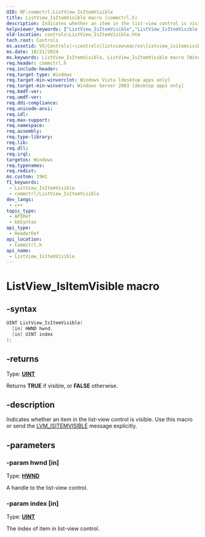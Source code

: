 ```yaml
---
UID: NF:commctrl.ListView_IsItemVisible
title: ListView_IsItemVisible macro (commctrl.h)
description: Indicates whether an item in the list-view control is visible. Use this macro or send the LVM_ISITEMVISIBLE message explicitly.
helpviewer_keywords: ["ListView_IsItemVisible","ListView_IsItemVisible macro [Windows Controls]","_shell_ListView_IsItemVisible","_shell_ListView_IsItemVisible_cpp","commctrl/ListView_IsItemVisible","controls.ListView_IsItemVisible","controls._shell_ListView_IsItemVisible"]
old-location: controls\ListView_IsItemVisible.htm
tech.root: Controls
ms.assetid: VS|Controls|~\controls\listview\macros\listview_isitemvisible.htm
ms.date: 10/21/2024
ms.keywords: ListView_IsItemVisible, ListView_IsItemVisible macro [Windows Controls], _shell_ListView_IsItemVisible, _shell_ListView_IsItemVisible_cpp, commctrl/ListView_IsItemVisible, controls.ListView_IsItemVisible, controls._shell_ListView_IsItemVisible
req.header: commctrl.h
req.include-header: 
req.target-type: Windows
req.target-min-winverclnt: Windows Vista [desktop apps only]
req.target-min-winversvr: Windows Server 2003 [desktop apps only]
req.kmdf-ver: 
req.umdf-ver: 
req.ddi-compliance: 
req.unicode-ansi: 
req.idl: 
req.max-support: 
req.namespace: 
req.assembly: 
req.type-library: 
req.lib: 
req.dll: 
req.irql: 
targetos: Windows
req.typenames: 
req.redist: 
ms.custom: 19H1
f1_keywords:
 - ListView_IsItemVisible
 - commctrl/ListView_IsItemVisible
dev_langs:
 - c++
topic_type:
 - APIRef
 - kbSyntax
api_type:
 - HeaderDef
api_location:
 - Commctrl.h
api_name:
 - ListView_IsItemVisible
---
```


# ListView_IsItemVisible macro

## -syntax

```cpp
UINT ListView_IsItemVisible(
  [in] HWND hwnd,
  [in] UINT index
);
```

## -returns

Type: **[UINT](/windows/desktop/winprog/windows-data-types)**

Returns <b>TRUE</b> if visible, or <b>FALSE</b> otherwise.


## -description

Indicates whether an item in the list-view control is visible. Use this macro or send the <a href="/windows/desktop/Controls/lvm-isitemvisible">LVM_ISITEMVISIBLE</a> message explicitly.

## -parameters

### -param hwnd [in]

Type: <b><a href="/windows/desktop/WinProg/windows-data-types">HWND</a></b>

A handle to the list-view control.

### -param index [in]

Type: <b><a href="/windows/desktop/WinProg/windows-data-types">UINT</a></b>

The index of item in list-view control.
